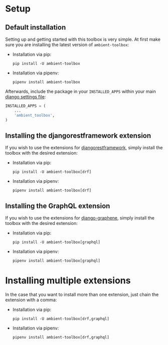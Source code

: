# Setup

## Default installation

Setting up and getting started with this toolbox is very simple. At first make sure you are installing the latest
version of `ambient-toolbox`:

* Installation via pip:

  `pip install -U ambient-toolbox`

* Installation via pipenv:

  `pipenv install ambient-toolbox`

Afterwards, include the package in your ``INSTALLED_APPS`` within your main
[django settings file](https://docs.djangoproject.com/en/dev/ref/settings/#std:setting-INSTALLED_APPS):

````python
INSTALLED_APPS = (
    ...
    'ambient_toolbox',
)
 ````

## Installing the djangorestframework extension

If you wish to use the extensions for [djangorestframework](https://www.django-rest-framework.org/), simply install the
toolbox with the desired extension:

* Installation via pip:

  `pip install -U ambient-toolbox[drf]`

* Installation via pipenv:

  `pipenv install ambient-toolbox[drf]`

## Installing the GraphQL extension

If you wish to use the extensions for [django-graphene](https://pypi.org/project/graphene-django/), simply install the
toolbox with the desired extension:

* Installation via pip:

  `pip install -U ambient-toolbox[graphql]`

* Installation via pipenv:

  `pipenv install ambient-toolbox[graphql]`

# Installing multiple extensions

In the case that you want to install more than one extension, just chain the extension with a comma:

* Installation via pip:

  `pip install -U ambient-toolbox[drf,graphql]`

* Installation via pipenv:

  `pipenv install ambient-toolbox[drf,graphql]`
